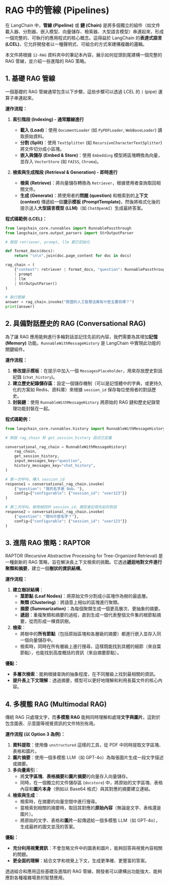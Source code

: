# RAG 中的管線 (Pipelines)

在 LangChain 中，**管線 (Pipeline)** 或 **鏈 (Chain)** 是將多個獨立的組件（如文件載入器、分割器、嵌入模型、向量儲存、檢索器、大型語言模型）串連起來，形成一個完整的、可執行的應用程式的核心概念。這得益於 LangChain 的**表達式語言 (LCEL)**，它允許開發者以一種聲明式、可組合的方式來建構複雜的邏輯。

本文件將根據 `12-RAG` 資料夾中的筆記本內容，展示如何從頭到尾建構一個完整的 RAG 管線，並介紹一些進階的 RAG 策略。

## 1. 基礎 RAG 管線

一個基礎的 RAG 管線通常包含以下步驟，這些步驟可以透過 LCEL 的 `|` (pipe) 運算子串連起來。

**運作流程：**
1.  **索引階段 (Indexing) - 通常離線進行**
    - **載入 (Load)**：使用 `DocumentLoader` (如 `PyPDFLoader`, `WebBaseLoader`) 讀取原始資料。
    - **分割 (Split)**：使用 `TextSplitter` (如 `RecursiveCharacterTextSplitter`) 將文件切分成小區塊。
    - **嵌入與儲存 (Embed & Store)**：使用 `Embedding` 模型將區塊轉換為向量，並存入 `VectorStore` (如 `FAISS`, `Chroma`)。

2.  **檢索與生成階段 (Retrieval & Generation) - 即時進行**
    - **檢索 (Retrieve)**：將向量儲存轉換為 `Retriever`，根據使用者查詢取回相關文件。
    - **生成 (Generate)**：將使用者的**問題 (question)** 和檢索到的**上下文 (context)** 傳遞給一個**提示模板 (PromptTemplate)**，然後將格式化後的提示送入**大型語言模型 (LLM)**（如 `ChatOpenAI`）生成最終答案。

**程式碼範例 (LCEL)：**
```python
from langchain_core.runnables import RunnablePassthrough
from langchain_core.output_parsers import StrOutputParser

# 假設 retriever, prompt, llm 都已初始化

def format_docs(docs):
    return "\n\n".join(doc.page_content for doc in docs)

rag_chain = (
    {"context": retriever | format_docs, "question": RunnablePassthrough()}
    | prompt
    | llm
    | StrOutputParser()
)

# 執行管線
answer = rag_chain.invoke("歐盟的人工智慧法案有什麼主要目標？")
print(answer)
```

## 2. 具備對話歷史的 RAG (Conversational RAG)

為了讓 RAG 應用能夠進行多輪對話並記住先前的內容，我們需要為其增加**記憶 (Memory)** 功能。`RunnableWithMessageHistory` 是 LangChain 中實現此功能的關鍵組件。

**運作流程：**
1.  **修改提示模板**：在提示中加入一個 `MessagesPlaceholder`，用來存放歷史對話紀錄 (`chat_history`)。
2.  **建立歷史紀錄儲存區**：設定一個儲存機制（可以是記憶體中的字典，或更持久化的方案如 Redis、資料庫）來根據 `session_id` 保存每位使用者的對話歷史。
3.  **封裝鏈**：使用 `RunnableWithMessageHistory` 將原始的 RAG 鏈和歷史紀錄管理功能封裝在一起。

**程式碼範例：**
```python
from langchain_core.runnables.history import RunnableWithMessageHistory

# 假設 rag_chain 和 get_session_history 函式已定義

conversational_rag_chain = RunnableWithMessageHistory(
    rag_chain,
    get_session_history,
    input_messages_key="question",
    history_messages_key="chat_history",
)

# 第一次呼叫，傳入 session_id
response1 = conversational_rag_chain.invoke(
    {"question": "我的名字是 Bob。"}, 
    config={"configurable": {"session_id": "user123"}}
)

# 第二次呼叫，使用相同的 session_id，模型會記得先前的對話
response2 = conversational_rag_chain.invoke(
    {"question": "我叫什麼名字？"}, 
    config={"configurable": {"session_id": "user123"}}
)
```

## 3. 進階 RAG 策略：RAPTOR

RAPTOR (Recursive Abstractive Processing for Tree-Organized Retrieval) 是一種創新的 RAG 策略，旨在解決長上下文檢索的挑戰。它透過**遞迴地對文件進行聚類和摘要**，建立一個**樹狀的資訊結構**。

**運作流程：**
1.  **建立樹狀結構**：
    - **葉節點 (Leaf Nodes)**：將原始文件分割成小區塊作為樹的最底層。
    - **聚類 (Clustering)**：將語意上相似的區塊進行聚類。
    - **摘要 (Summarization)**：為每個聚類生成一個更高層次、更抽象的摘要。
    - **遞迴**：重複聚類和摘要的過程，直到生成一個代表整個文件集的根節點摘要，從而形成一棵資訊樹。
2.  **檢索**：
    - 將樹中的**所有節點**（包括原始區塊和各層級的摘要）都進行嵌入並存入同一個向量儲存中。
    - 檢索時，同時在所有層級上進行搜尋，這樣既能找到具體的細節（來自葉節點），也能找到高度概括的資訊（來自摘要節點）。

**優點：**
- **多層次檢索**：能夠根據查詢的抽象程度，在不同層級上找到最相關的資訊。
- **提升長上下文理解**：透過摘要，模型可以更好地理解和利用長篇文件的核心內容。

## 4. 多模態 RAG (Multimodal RAG)

傳統 RAG 只處理文字，而**多模態 RAG** 能夠同時理解和處理**文字與圖片**。這對於包含圖表、示意圖等視覺資訊的文件特別有用。

**運作流程 (以 Option 3 為例)：**
1.  **資料提取**：使用像 `unstructured` 這樣的工具，從 PDF 中同時提取文字區塊、表格和圖片。
2.  **圖片摘要**：使用一個多模態 LLM（如 GPT-4o）為每張圖片生成一段文字描述或摘要。
3.  **多向量索引**：
    - 將**文字區塊**、**表格摘要**和**圖片摘要**的向量存入向量儲存。
    - 同時，在一個獨立的文件儲存區 (`docstore`) 中，將原始的文字區塊、表格內容和**圖片本身**（例如以 Base64 格式）與其對應的摘要建立連結。
4.  **檢索與生成**：
    - 檢索時，在摘要的向量空間中進行搜尋。
    - 當檢索到相關的摘要時，取回其對應的**原始內容**（無論是文字、表格還是圖片）。
    - 將原始的文字、表格和**圖片**一起傳遞給一個多模態 LLM（如 GPT-4o），生成最終的圖文並茂的答案。

**優點：**
- **充分利用視覺資訊**：不會忽略文件中的圖表和圖片，能夠回答與視覺內容相關的問題。
- **更全面的理解**：結合文字和視覺上下文，生成更準確、更豐富的答案。

透過組合和應用這些基礎及進階的 RAG 管線，開發者可以建構出功能強大、能夠應對各種複雜場景的智慧應用。